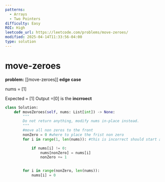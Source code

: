 ```yaml
---
patterns:
  - Arrays
  - Two Pointers
difficulty: Easy
ROI: High
leetcode_url: https://leetcode.com/problems/move-zeroes/
modified: 2025-04-14T11:33:56-04:00
type: solution
---
```


# move-zeroes
**problem:** [[move-zeroes]]
**edge case**

nums = [1]

Expected = [1]
Output =[0] is the 
**incrroect**
```python
class Solution:
    def moveZeroes(self, nums: List[int]) -> None:
        """
        Do not return anything, modify nums in-place instead.
        """
        #move all non zeros to the front
        nonZero = 0 #where to place the frist non zero
        for i in range(1, len(nums)): #this is incorrect should start at 0

            if nums[i] != 0:
                nums[nonZero] = nums[i]
                nonZero += 1 
            

        for i in range(nonZero, len(nums)):
            nums[i] = 0
```